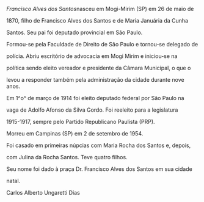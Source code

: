 

*Francisco Alves dos Santos*nasceu em Mogi-Mirim (SP) em 26 de maio de

1870, filho de Francisco Alves dos Santos e de Maria Januária da Cunha

Santos. Seu pai foi deputado provincial em São Paulo.



Formou-se pela Faculdade de Direito de São Paulo e tornou-se delegado de

polícia. Abriu escritório de advocacia em Mogi Mirim e iniciou-se na

política sendo eleito vereador e presidente da Câmara Municipal, o que o

levou a responder também pela administração da cidade durante nove anos.



Em 1^o^ de março de 1914 foi eleito deputado federal por São Paulo na

vaga de Adolfo Afonso da Silva Gordo. Foi reeleito para a legislatura

1915-1917, sempre pelo Partido Republicano Paulista (PRP).



Morreu em Campinas (SP) em 2 de setembro de 1954.



Foi casado em primeiras núpcias com Maria Rocha dos Santos e, depois,

com Julina da Rocha Santos. Teve quatro filhos.



Seu nome foi dado à praça Dr. Francisco Alves dos Santos em sua cidade

natal.



Carlos Alberto Ungaretti Dias



